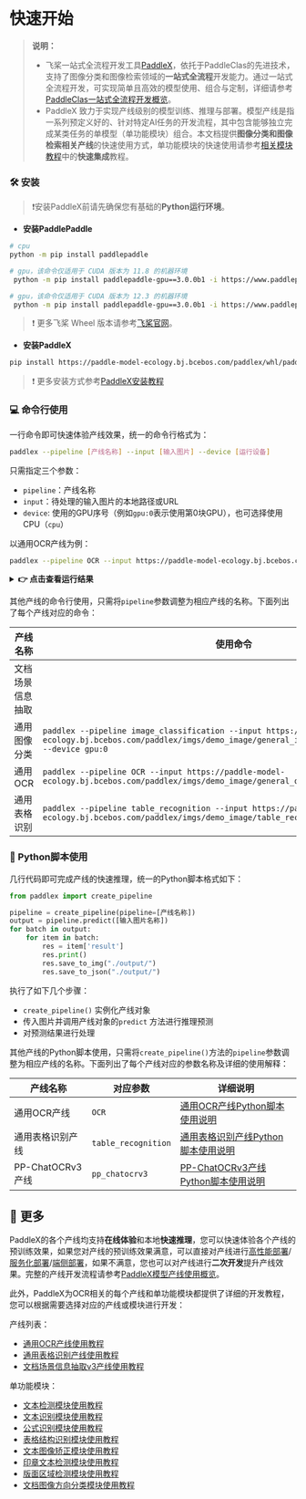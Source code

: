 # 快速开始

>**说明：**
>* 飞桨一站式全流程开发工具[PaddleX](https://github.com/PaddlePaddle/PaddleX/tree/release/3.0-beta1)，依托于PaddleClas的先进技术，支持了图像分类和图像检索领域的**一站式全流程**开发能力。通过一站式全流程开发，可实现简单且高效的模型使用、组合与定制，详细请参考[PaddleClas一站式全流程开发概览](./overview.md)。
>* PaddleX 致力于实现产线级别的模型训练、推理与部署。模型产线是指一系列预定义好的、针对特定AI任务的开发流程，其中包含能够独立完成某类任务的单模型（单功能模块）组合。本文档提供**图像分类和图像检索相关产线**的快速使用方式，单功能模块的快速使用请参考[相关模块教程](#-更多)中的**快速集成**教程。


### 🛠️ 安装

> ❗安装PaddleX前请先确保您有基础的**Python运行环境**。
* **安装PaddlePaddle**
```bash
# cpu
python -m pip install paddlepaddle

# gpu，该命令仅适用于 CUDA 版本为 11.8 的机器环境
 python -m pip install paddlepaddle-gpu==3.0.0b1 -i https://www.paddlepaddle.org.cn/packages/stable/cu118/

# gpu，该命令仅适用于 CUDA 版本为 12.3 的机器环境
 python -m pip install paddlepaddle-gpu==3.0.0b1 -i https://www.paddlepaddle.org.cn/packages/stable/cu123/
```
> ❗ 更多飞桨 Wheel 版本请参考[飞桨官网](https://www.paddlepaddle.org.cn/install/quick?docurl=/documentation/docs/zh/install/pip/linux-pip.html)。

* **安装PaddleX**

```bash
pip install https://paddle-model-ecology.bj.bcebos.com/paddlex/whl/paddlex-3.0.0.beta1-py3-none-any.whl
```

> ❗ 更多安装方式参考[PaddleX安装教程](./installation/installation.md)
### 💻 命令行使用

一行命令即可快速体验产线效果，统一的命令行格式为：

```bash
paddlex --pipeline [产线名称] --input [输入图片] --device [运行设备]
```

只需指定三个参数：
* `pipeline`：产线名称
* `input`：待处理的输入图片的本地路径或URL
* `device`: 使用的GPU序号（例如`gpu:0`表示使用第0块GPU），也可选择使用CPU（`cpu`）


以通用OCR产线为例：
```bash
paddlex --pipeline OCR --input https://paddle-model-ecology.bj.bcebos.com/paddlex/imgs/demo_image/general_ocr_002.png --device gpu:0
```
<details>
  <summary><b>👉 点击查看运行结果 </b></summary>

```bash
{'img_path': '/root/.paddlex/predict_input/general_ocr_002.png', 'dt_polys': [[[5, 12], [88, 10], [88, 29], [5, 31]], [[208, 14], [249, 14], [249, 22], [208, 22]], [[695, 15], [824, 15], [824, 60], [695, 60]], [[158, 27], [355, 23], [356, 70], [159, 73]], [[421, 25], [659, 19], [660, 59], [422, 64]], [[337, 104], [460, 102], [460, 127], [337, 129]], [[486, 103], [650, 100], [650, 125], [486, 128]], [[675, 98], [835, 94], [835, 119], [675, 124]], [[64, 114], [192, 110], [192, 131], [64, 134]], [[210, 108], [318, 106], [318, 128], [210, 130]], [[82, 140], [214, 138], [214, 163], [82, 165]], [[226, 136], [328, 136], [328, 161], [226, 161]], [[404, 134], [432, 134], [432, 161], [404, 161]], [[509, 131], [570, 131], [570, 158], [509, 158]], [[730, 138], [771, 138], [771, 154], [730, 154]], [[806, 136], [817, 136], [817, 146], [806, 146]], [[342, 175], [470, 173], [470, 197], [342, 199]], [[486, 173], [616, 171], [616, 196], [486, 198]], [[677, 169], [813, 166], [813, 191], [677, 194]], [[65, 181], [170, 177], [171, 202], [66, 205]], [[96, 208], [171, 205], [172, 230], [97, 232]], [[336, 220], [476, 215], [476, 237], [336, 242]], [[507, 217], [554, 217], [554, 236], [507, 236]], [[87, 229], [204, 227], [204, 251], [87, 254]], [[344, 240], [483, 236], [483, 258], [344, 262]], [[66, 252], [174, 249], [174, 271], [66, 273]], [[75, 279], [264, 272], [265, 297], [76, 303]], [[459, 297], [581, 295], [581, 320], [459, 322]], [[101, 314], [210, 311], [210, 337], [101, 339]], [[68, 344], [165, 340], [166, 365], [69, 368]], [[345, 350], [662, 346], [662, 368], [345, 371]], [[100, 459], [832, 444], [832, 465], [100, 480]]], 'dt_scores': [0.8183103704439653, 0.7609575621092027, 0.8662357274035412, 0.8619508290334809, 0.8495855993183273, 0.8676840017933314, 0.8807986687956436, 0.822308525056085, 0.8686617037621976, 0.8279022169854463, 0.952332847006758, 0.8742692553015098, 0.8477013022907575, 0.8528771493227294, 0.7622965906848765, 0.8492388224448705, 0.8344203789965632, 0.8078477124353284, 0.6300434587457232, 0.8359967356998494, 0.7618617265751318, 0.9481573079350023, 0.8712182945408912, 0.837416955846334, 0.8292475059403851, 0.7860382856406026, 0.7350527486717117, 0.8701022267947695, 0.87172526903969, 0.8779847108088126, 0.7020437651809734, 0.6611684983372949], 'rec_text': ['www.997', '151', 'PASS', '登机牌', 'BOARDING', '舱位 CLASS', '序号SERIALNO.', '座位号SEATNO', '航班 FLIGHT', '日期DATE', 'MU 2379', '03DEC', 'W', '035', 'F', '1', '始发地FROM', '登机口 GATE', '登机时间BDT', '目的地TO', '福州', 'TAIYUAN', 'G11', 'FUZHOU', '身份识别IDNO.', '姓名NAME', 'ZHANGQIWEI', '票号TKTNO.', '张祺伟', '票价FARE', 'ETKT7813699238489/1', '登机口于起飞前10分钟关闭GATESCLOSE1OMINUTESBEFOREDEPARTURETIME'], 'rec_score': [0.9617719054222107, 0.4199012815952301, 0.9652514457702637, 0.9978302121162415, 0.9853208661079407, 0.9445787072181702, 0.9714463949203491, 0.9841841459274292, 0.9564052224159241, 0.9959094524383545, 0.9386572241783142, 0.9825271368026733, 0.9356589317321777, 0.9985442161560059, 0.3965512812137604, 0.15236201882362366, 0.9976775050163269, 0.9547433257102966, 0.9974752068519592, 0.9646636843681335, 0.9907559156417847, 0.9895358681678772, 0.9374122023582458, 0.9909093379974365, 0.9796401262283325, 0.9899340271949768, 0.992210865020752, 0.9478569626808167, 0.9982215762138367, 0.9924325942993164, 0.9941263794898987, 0.96443772315979]}
......
```

可视化结果如下：

![alt text](./imgs/boardingpass.png)

</details>

其他产线的命令行使用，只需将`pipeline`参数调整为相应产线的名称。下面列出了每个产线对应的命令：


| 产线名称      | 使用命令                                                                                                                                                                                             |
|-----------|--------------------------------------------------------------------------------------------------------------------------------------------------------------------------------------------------|
| 文档场景信息抽取  |                                                                                                                                                                                                  |
| 通用图像分类    | `paddlex --pipeline image_classification --input https://paddle-model-ecology.bj.bcebos.com/paddlex/imgs/demo_image/general_image_classification_001.jpg --device gpu:0`                           |
| 通用OCR     | `paddlex --pipeline OCR --input https://paddle-model-ecology.bj.bcebos.com/paddlex/imgs/demo_image/general_ocr_002.png --device gpu:0`                                                             |
| 通用表格识别    | `paddlex --pipeline table_recognition --input https://paddle-model-ecology.bj.bcebos.com/paddlex/imgs/demo_image/table_recognition.jpg --device gpu:0`                                             |


### 📝 Python脚本使用

几行代码即可完成产线的快速推理，统一的Python脚本格式如下：
```python
from paddlex import create_pipeline

pipeline = create_pipeline(pipeline=[产线名称])
output = pipeline.predict([输入图片名称])
for batch in output:
    for item in batch:
        res = item['result']
        res.print()
        res.save_to_img("./output/")
        res.save_to_json("./output/")
```
执行了如下几个步骤：

* `create_pipeline()` 实例化产线对象
* 传入图片并调用产线对象的`predict` 方法进行推理预测
* 对预测结果进行处理

其他产线的Python脚本使用，只需将`create_pipeline()`方法的`pipeline`参数调整为相应产线的名称。下面列出了每个产线对应的参数名称及详细的使用解释：

| 产线名称     | 对应参数                 | 详细说明 |
|----------|----------------------|------|
| 通用OCR产线 | `OCR` |   [通用OCR产线Python脚本使用说明](./pipeline_usage/OCR.md#222-python脚本方式集成)   |
| 通用表格识别产线 | `table_recognition` |   [通用表格识别产线Python脚本使用说明](./pipeline_usage/table_recognition.md#22-python脚本方式集成)   |
| PP-ChatOCRv3产线 | `pp_chatocrv3` |   [PP-ChatOCRv3产线Python脚本使用说明](./pipeline_usage/document_scene_information_extraction.md#222-python脚本方式集成)   |

## 🌟 更多
PaddleX的各个产线均支持**在线体验**和本地**快速推理**，您可以快速体验各个产线的预训练效果，如果您对产线的预训练效果满意，可以直接对产线进行[高性能部署](./pipeline_deploy/high_performance_deploy.md)/[服务化部署](./pipeline_deploy/service_deploy.md)/[端侧部署](./pipeline_deploy/lite_deploy.md)，如果不满意，您也可以对产线进行**二次开发**提升产线效果。完整的产线开发流程请参考[PaddleX模型产线使用概览](./pipeline_usage/pipeline_develop_guide.md)。

此外，PaddleX为OCR相关的每个产线和单功能模块都提供了详细的开发教程，您可以根据需要选择对应的产线或模块进行开发：

产线列表：

* [通用OCR产线使用教程](./pipeline_usage/OCR.md)
* [通用表格识别产线使用教程](./pipeline_usage/table_recognition.md)
* [文档场景信息抽取v3产线使用教程](./pipeline_usage/document_scene_information_extraction.md)


单功能模块：

* [文本检测模块使用教程](./module_usage/text_detection.md)
* [文本识别模块使用教程](./module_usage/text_recognition.md)
* [公式识别模块使用教程](./module_usage/formula_recognition.md)
* [表格结构识别模块使用教程](./module_usage/table_structure_recognition.md)
* [文本图像矫正模块使用教程](./module_usage/text_image_unwarping.md)
* [印章文本检测模块使用教程](./module_usage/seal_text_detection.md)
* [版面区域检测模块使用教程](./module_usage/layout_detection.md)
* [文档图像方向分类模块使用教程](./module_usage/doc_img_orientation_classification.md)